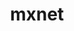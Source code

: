 ---
title: "mxnet"
layout: cache
categories: [package, develop-2023-12-10]
meta: {"versions": ["1.9.1"], "compilers": ["gcc@=11.3.0"], "oss": ["ubuntu22.04"], "platforms": ["linux"], "targets": ["x86_64_v3"], "stacks": ["ml-linux-x86_64-cpu", "ml-linux-x86_64-cuda", "ml-linux-x86_64-rocm", "root"], "num_specs": 2, "num_specs_by_stack": {"ml-linux-x86_64-cuda": 1, "root": 2, "ml-linux-x86_64-rocm": 1, "ml-linux-x86_64-cpu": 1}}
spec_details: [{"hash": "6o6fmcoglzzf45vxpbmrshelw5vyangb", "compiler": "gcc@=11.3.0", "versions": ["1.9.1"], "os": "ubuntu22.04", "platform": "linux", "target": "x86_64_v3", "variants": ["build_system=cmake", "build_type=Distribution", "+cuda", "cuda_arch=80", "+cudnn", "generator=ninja", "~ipo", "+lapack", "~mkldnn", "~nccl", "+opencv", "~openmp", "patches=7aa526f", "+python"], "stacks": ["ml-linux-x86_64-cuda", "root"], "size": "-", "tarball": "https://binaries.spack.io/develop-2023-12-10/build_cache/linux-ubuntu22.04-x86_64_v3/gcc-11.3.0/mxnet-1.9.1/linux-ubuntu22.04-x86_64_v3-gcc-11.3.0-mxnet-1.9.1-6o6fmcoglzzf45vxpbmrshelw5vyangb.spack"}, {"hash": "lzq5gplnsakpvsr2nvldf4bgtlqnhduo", "compiler": "gcc@=11.3.0", "versions": ["1.9.1"], "os": "ubuntu22.04", "platform": "linux", "target": "x86_64_v3", "variants": ["build_system=cmake", "build_type=Distribution", "~cuda", "~cudnn", "generator=ninja", "~ipo", "+lapack", "~mkldnn", "~nccl", "+opencv", "~openmp", "patches=7aa526f", "+python"], "stacks": ["root", "ml-linux-x86_64-rocm", "ml-linux-x86_64-cpu"], "size": "-", "tarball": "https://binaries.spack.io/develop-2023-12-10/build_cache/linux-ubuntu22.04-x86_64_v3/gcc-11.3.0/mxnet-1.9.1/linux-ubuntu22.04-x86_64_v3-gcc-11.3.0-mxnet-1.9.1-lzq5gplnsakpvsr2nvldf4bgtlqnhduo.spack"}]
---